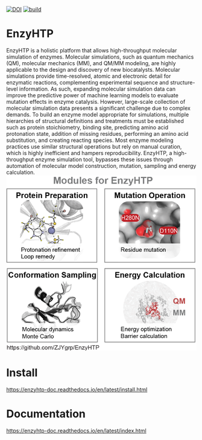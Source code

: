 [![DOI](https://zenodo.org/badge/459668860.svg)](https://zenodo.org/badge/latestdoi/459668860)
[![build](https://github.com/google/yapf/actions/workflows/ci.yml/badge.svg)](https://github.com/google/yapf/actions)

# EnzyHTP
  EnzyHTP is a holistic platform that allows high-throughput molecular simulation of enzymes. Molecular simulations, such as quantum mechanics (QM), molecular mechanics (MM), and QM/MM modeling, are highly applicable to the design and discovery of new biocatalysts. Molecular simulations provide time-resolved, atomic and electronic detail for enzymatic reactions, complementing experimental sequence and structure-level information. As such, expanding molecular simulation data can improve the predictive power of machine learning models to evaluate mutation effects in enzyme catalysis. However, large-scale collection of molecular simulation data presents a significant challenge due to complex demands. To build an enzyme model appropriate for simulations, multiple hierarchies of structural definitions and treatments must be established such as protein stoichiometry, binding site, predicting amino acid protonation state, addition of missing residues, performing an amino acid substitution, and creating reacting species. Most enzyme modeling practices use similar structural operations but rely on manual curation, which is highly inefficient and hampers reproducibility. EnzyHTP, a high-throughput enzyme simulation tool, bypasses these issues through automation of molecular model construction, mutation, sampling and energy calculation.
![](Four_modules_whitebg.png)

# Install
https://enzyhtp-doc.readthedocs.io/en/latest/install.html

# Documentation
https://enzyhtp-doc.readthedocs.io/en/latest/index.html

